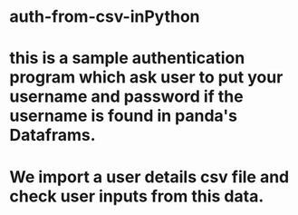 # auth-from-csv-inPython
# this is a sample authentication program which ask user to put your username and password if the username is found in panda's Dataframs.
# We import a user details csv file and check user inputs from this data.

